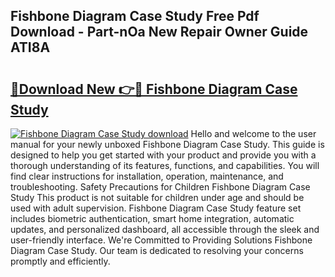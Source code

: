 ## Fishbone Diagram Case Study Free Pdf Download - Part-nOa New Repair Owner Guide ATI8A

# <h2><a href="http://dft5x6n.blite.top/?on=Fishbone+Diagram+Case+Study">🔗Download New 👉🔴 Fishbone Diagram Case Study</a></h2>

[![Fishbone Diagram Case Study download](https://i.imgur.com/lujVjoI.png)](http://dft5x6n.blite.top/?on=Fishbone+Diagram+Case+Study)
Hello and welcome to the user manual for your newly unboxed Fishbone Diagram Case Study. This guide is designed to help you get started with your product and provide you with a thorough understanding of its features, functions, and capabilities. You will find clear instructions for installation, operation, maintenance, and troubleshooting. Safety Precautions for Children Fishbone Diagram Case Study This product is not suitable for children under age and should be used with adult supervision. Fishbone Diagram Case Study feature set includes biometric authentication, smart home integration, automatic updates, and personalized dashboard, all accessible through the sleek and user-friendly interface. We're Committed to Providing Solutions Fishbone Diagram Case Study. Our team is dedicated to resolving your concerns promptly and efficiently.
